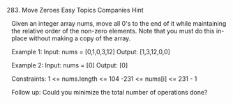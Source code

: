 283. Move Zeroes
Easy
Topics
Companies
Hint

Given an integer array nums, move all 0's to the end of it while maintaining the relative order of the non-zero elements.
Note that you must do this in-place without making a copy of the array.

Example 1:
Input: nums = [0,1,0,3,12]
Output: [1,3,12,0,0]

Example 2:
Input: nums = [0]
Output: [0]

Constraints:
    1 <= nums.length <= 104
    -231 <= nums[i] <= 231 - 1

Follow up: Could you minimize the total number of operations done?
